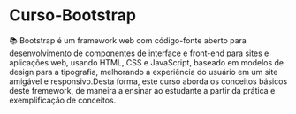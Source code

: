 # Curso-Bootstrap
 
📚 Bootstrap é um framework web com código-fonte aberto para desenvolvimento de componentes de interface e front-end para sites e aplicações web, usando HTML, CSS e JavaScript, baseado em modelos de design para a tipografia, melhorando a experiência do usuário em um site amigável e responsivo.Desta forma, este curso aborda os conceitos básicos deste fremework, de maneira a ensinar ao estudante a partir da prática e exemplificação de conceitos.

